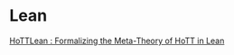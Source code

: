# Lean


[HoTTLean : Formalizing the Meta-Theory of HoTT in Lean](https://sinhp.github.io/groupoid_model_in_lean4/)
